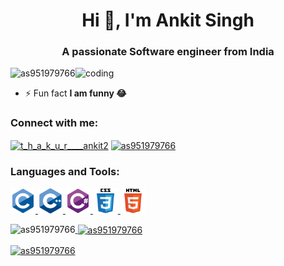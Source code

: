 <h1 align="center">Hi 👋, I'm Ankit Singh</h1>
<h3 align="center">A passionate Software engineer from India</h3>
<img align="right" alt="coding" width="400"src="https://github.com/as951979766/Ankit-Singh/assets/57102376/ebcb2320-3642-434c-98a8-b1c49e541f60.gif")
">


<p align="left"> <img src="https://komarev.com/ghpvc/?username=as951979766&label=Profile%20views&color=0e75b6&style=flat" alt="as951979766" /> </p>

- ⚡ Fun fact **I am funny 😂**

<h3 align="left">Connect with me:</h3>
<p align="left">
<a href="https://instagram.com/t_h_a_k_u_r____ankit2" target="blank"><img align="center" src="https://raw.githubusercontent.com/rahuldkjain/github-profile-readme-generator/master/src/images/icons/Social/instagram.svg" alt="t_h_a_k_u_r____ankit2" height="30" width="40" /></a>
<a href="https://www.hackerrank.com/as951979766" target="blank"><img align="center" src="https://raw.githubusercontent.com/rahuldkjain/github-profile-readme-generator/master/src/images/icons/Social/hackerrank.svg" alt="as951979766" height="30" width="40" /></a>
</p>

<h3 align="left">Languages and Tools:</h3>
<p align="left"> <a href="https://www.cprogramming.com/" target="_blank" rel="noreferrer"> <img src="https://raw.githubusercontent.com/devicons/devicon/master/icons/c/c-original.svg" alt="c" width="40" height="40"/> </a> <a href="https://www.w3schools.com/cpp/" target="_blank" rel="noreferrer"> <img src="https://raw.githubusercontent.com/devicons/devicon/master/icons/cplusplus/cplusplus-original.svg" alt="cplusplus" width="40" height="40"/> </a> <a href="https://www.w3schools.com/cs/" target="_blank" rel="noreferrer"> <img src="https://raw.githubusercontent.com/devicons/devicon/master/icons/csharp/csharp-original.svg" alt="csharp" width="40" height="40"/> </a> <a href="https://www.w3schools.com/css/" target="_blank" rel="noreferrer"> <img src="https://raw.githubusercontent.com/devicons/devicon/master/icons/css3/css3-original-wordmark.svg" alt="css3" width="40" height="40"/> </a> <a href="https://dotnet.microsoft.com/" target="_blank" rel="noreferrer">  <img src="https://raw.githubusercontent.com/devicons/devicon/master/icons/html5/html5-original-wordmark.svg" alt="html5" width="40" height="40"/> </a> <a href="https://developer.mozilla.org/en-US/docs/Web/JavaScript" target="_blank" rel="noreferrer"> 


<p><img align="left" src="https://github-readme-stats.vercel.app/api/top-langs?username=as951979766&show_icons=true&locale=en&layout=compact" alt="as951979766" /></p>

<p>&nbsp;<img align="center" src="https://github-readme-stats.vercel.app/api?username=as951979766&show_icons=true&locale=en" alt="as951979766" /></p>

<p><img align="center" src="https://github-readme-streak-stats.herokuapp.com/?user=as951979766&" alt="as951979766" /></p>
